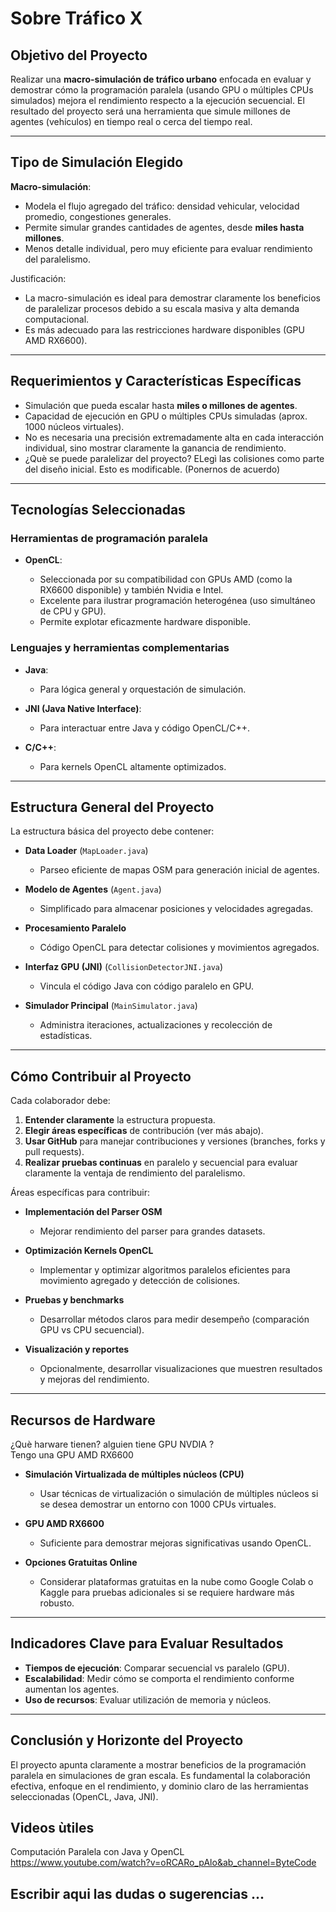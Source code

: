 # Sobre Tráfico X
## Objetivo del Proyecto

Realizar una **macro-simulación de tráfico urbano** enfocada en evaluar y demostrar cómo la programación paralela (usando GPU o múltiples CPUs simulados) mejora el rendimiento respecto a la ejecución secuencial. El resultado del proyecto será una herramienta que simule millones de agentes (vehículos) en tiempo real o cerca del tiempo real.

---

## Tipo de Simulación Elegido

**Macro-simulación**:

* Modela el flujo agregado del tráfico: densidad vehicular, velocidad promedio, congestiones generales.
* Permite simular grandes cantidades de agentes, desde **miles hasta millones**.
* Menos detalle individual, pero muy eficiente para evaluar rendimiento del paralelismo.

Justificación:

* La macro-simulación es ideal para demostrar claramente los beneficios de paralelizar procesos debido a su escala masiva y alta demanda computacional.
* Es más adecuado para las restricciones hardware disponibles (GPU AMD RX6600).

---

## Requerimientos y Características Específicas

* Simulación que pueda escalar hasta **miles o millones de agentes**.
* Capacidad de ejecución en GPU o múltiples CPUs simuladas (aprox. 1000 núcleos virtuales).
* No es necesaria una precisión extremadamente alta en cada interacción individual, sino mostrar claramente la ganancia de rendimiento.
* ¿Què se puede paralelizar del proyecto? ELegì las colisiones como parte del diseño inicial. Esto es modificable. (Ponernos de acuerdo)
---

## Tecnologías Seleccionadas

### Herramientas de programación paralela

* **OpenCL**:

  * Seleccionada por su compatibilidad con GPUs AMD (como la RX6600 disponible) y también Nvidia e Intel.
  * Excelente para ilustrar programación heterogénea (uso simultáneo de CPU y GPU).
  * Permite explotar eficazmente hardware disponible.

### Lenguajes y herramientas complementarias

* **Java**:

  * Para lógica general y orquestación de simulación.
* **JNI (Java Native Interface)**:

  * Para interactuar entre Java y código OpenCL/C++.
* **C/C++**:

  * Para kernels OpenCL altamente optimizados.

---

## Estructura General del Proyecto

La estructura básica del proyecto debe contener:

* **Data Loader** (`MapLoader.java`)

  * Parseo eficiente de mapas OSM para generación inicial de agentes.
* **Modelo de Agentes** (`Agent.java`)

  * Simplificado para almacenar posiciones y velocidades agregadas.
* **Procesamiento Paralelo**

  * Código OpenCL para detectar colisiones y movimientos agregados.
* **Interfaz GPU (JNI)** (`CollisionDetectorJNI.java`)

  * Vincula el código Java con código paralelo en GPU.
* **Simulador Principal** (`MainSimulator.java`)

  * Administra iteraciones, actualizaciones y recolección de estadísticas.

---

## Cómo Contribuir al Proyecto

Cada colaborador debe:

1. **Entender claramente** la estructura propuesta.
2. **Elegir áreas específicas** de contribución (ver más abajo).
3. **Usar GitHub** para manejar contribuciones y versiones (branches, forks y pull requests).
4. **Realizar pruebas continuas** en paralelo y secuencial para evaluar claramente la ventaja de rendimiento del paralelismo.

Áreas específicas para contribuir:

* **Implementación del Parser OSM**

  * Mejorar rendimiento del parser para grandes datasets.
* **Optimización Kernels OpenCL**

  * Implementar y optimizar algoritmos paralelos eficientes para movimiento agregado y detección de colisiones.
* **Pruebas y benchmarks**

  * Desarrollar métodos claros para medir desempeño (comparación GPU vs CPU secuencial).
* **Visualización y reportes**

  * Opcionalmente, desarrollar visualizaciones que muestren resultados y mejoras del rendimiento.

---

## Recursos de Hardware

¿Què harware tienen? 
 alguien tiene GPU NVDIA ?         
 Tengo una GPU AMD RX6600 

* **Simulación Virtualizada de múltiples núcleos (CPU)**

  * Usar técnicas de virtualización o simulación de múltiples núcleos si se desea demostrar un entorno con 1000 CPUs virtuales.
* **GPU AMD RX6600**

  * Suficiente para demostrar mejoras significativas usando OpenCL.
* **Opciones Gratuitas Online**

  * Considerar plataformas gratuitas en la nube como Google Colab o Kaggle para pruebas adicionales si se requiere hardware más robusto.

---

## Indicadores Clave para Evaluar Resultados

* **Tiempos de ejecución**: Comparar secuencial vs paralelo (GPU).
* **Escalabilidad**: Medir cómo se comporta el rendimiento conforme aumentan los agentes.
* **Uso de recursos**: Evaluar utilización de memoria y núcleos.

---

## Conclusión y Horizonte del Proyecto

El proyecto apunta claramente a mostrar beneficios de la programación paralela en simulaciones de gran escala. Es fundamental la colaboración efectiva, enfoque en el rendimiento, y dominio claro de las herramientas seleccionadas (OpenCL, Java, JNI).

## Videos ùtiles  
Computación Paralela con Java y OpenCL
https://www.youtube.com/watch?v=oRCARo_pAlo&ab_channel=ByteCode

## Escribir aqui las dudas o sugerencias ...
